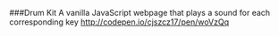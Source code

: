 ###Drum Kit 
A vanilla JavaScript webpage that plays a sound for each corresponding key <a href="http://codepen.io/cjszcz17/pen/woVzQq" target="_blank">http://codepen.io/cjszcz17/pen/woVzQq</a>